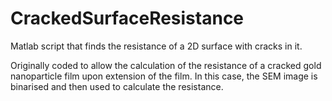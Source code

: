 # CrackedSurfaceResistance
Matlab script that finds the resistance of a 2D surface with cracks in it. 

Originally coded to allow the calculation of the resistance of a cracked gold nanoparticle film upon extension of the film. 
In this case, the SEM image is binarised and then used to calculate the resistance. 
